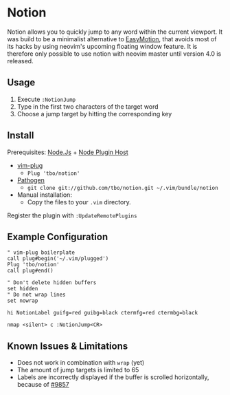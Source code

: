 Notion
======

Notion allows you to quickly jump to any word within the current viewport. It was build to be a minimalist alternative to [EasyMotion](https://github.com/Lokaltog/vim-easymotion), that avoids most of its hacks by using neovim's upcoming floating window feature. It is therefore only possible to use notion with neovim master until version 4.0 is released.

Usage
-----

1. Execute `:NotionJump`
2. Type in the first two characters of the target word
3. Choose a jump target by hitting the corresponding key

Install
-------

Prerequisites: [Node.Js](https://nodejs.org/en/) + [Node Plugin Host](https://github.com/neovim/node-client)

- [vim-plug](https://github.com/junegunn/vim-plug)
  - `Plug 'tbo/notion'`
- [Pathogen](https://github.com/tpope/vim-pathogen)
  - `git clone git://github.com/tbo/notion.git ~/.vim/bundle/notion`
- Manual installation:
  - Copy the files to your `.vim` directory.

Register the plugin with `:UpdateRemotePlugins`

Example Configuration
---------------------
```viml
" vim-plug boilerplate
call plug#begin('~/.vim/plugged')
Plug 'tbo/notion'
call plug#end()

" Don't delete hidden buffers
set hidden
" Do not wrap lines
set nowrap

hi NotionLabel guifg=red guibg=black ctermfg=red ctermbg=black

nmap <silent> c :NotionJump<CR>
```

Known Issues & Limitations
--------------------------

- Does not work in combination with `wrap` (yet)
- The amount of jump targets is limited to 65
- Labels are incorrectly displayed if the buffer is scrolled horizontally, because of [#9857](https://github.com/neovim/neovim/issues/9857)
